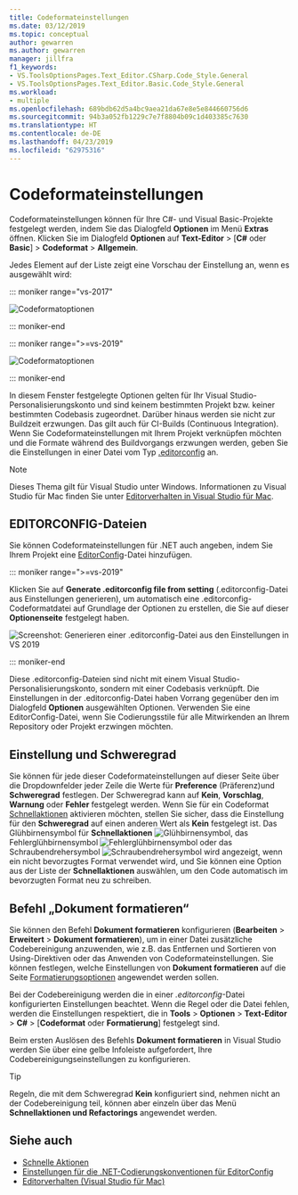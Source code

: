```yaml
---
title: Codeformateinstellungen
ms.date: 03/12/2019
ms.topic: conceptual
author: gewarren
ms.author: gewarren
manager: jillfra
f1_keywords:
- VS.ToolsOptionsPages.Text_Editor.CSharp.Code_Style.General
- VS.ToolsOptionsPages.Text_Editor.Basic.Code_Style.General
ms.workload:
- multiple
ms.openlocfilehash: 689bdb62d5a4bc9aea21da67e8e5e844660756d6
ms.sourcegitcommit: 94b3a052fb1229c7e7f8804b09c1d403385c7630
ms.translationtype: HT
ms.contentlocale: de-DE
ms.lasthandoff: 04/23/2019
ms.locfileid: "62975316"
---
```

# <a name="code-style-preferences"></a>Codeformateinstellungen

Codeformateinstellungen können für Ihre C#- und Visual Basic-Projekte festgelegt werden, indem Sie das Dialogfeld **Optionen** im Menü **Extras** öffnen. Klicken Sie im Dialogfeld **Optionen** auf **Text-Editor** > [**C#** oder **Basic**] > **Codeformat** > **Allgemein**.

Jedes Element auf der Liste zeigt eine Vorschau der Einstellung an, wenn es ausgewählt wird:

::: moniker range="vs-2017"

![Codeformatoptionen](media/code-style-quick-actions-dialog.png)

::: moniker-end

::: moniker range=">=vs-2019"

![Codeformatoptionen](media/vs-2019/code-style-quick-actions-dialog.png)

::: moniker-end

In diesem Fenster festgelegte Optionen gelten für Ihr Visual Studio-Personalisierungskonto und sind keinem bestimmten Projekt bzw. keiner bestimmten Codebasis zugeordnet. Darüber hinaus werden sie nicht zur Buildzeit erzwungen. Das gilt auch für CI-Builds (Continuous Integration). Wenn Sie Codeformateinstellungen mit Ihrem Projekt verknüpfen möchten und die Formate während des Buildvorgangs erzwungen werden, geben Sie die Einstellungen in einer Datei vom Typ [.editorconfig](#editorconfig-files) an.

> [!NOTE]
> Dieses Thema gilt für Visual Studio unter Windows. Informationen zu Visual Studio für Mac finden Sie unter [Editorverhalten in Visual Studio für Mac](/visualstudio/mac/editor-behavior).

## <a name="editorconfig-files"></a>EDITORCONFIG-Dateien

Sie können Codeformateinstellungen für .NET auch angeben, indem Sie Ihrem Projekt eine [EditorConfig](../ide/editorconfig-code-style-settings-reference.md)-Datei hinzufügen.

::: moniker range=">=vs-2019"

Klicken Sie auf **Generate .editorconfig file from setting** (.editorconfig-Datei aus Einstellungen generieren), um automatisch eine .editorconfig-Codeformatdatei auf Grundlage der Optionen zu erstellen, die Sie auf dieser **Optionenseite** festgelegt haben.

![Screenshot: Generieren einer .editorconfig-Datei aus den Einstellungen in VS 2019](media/vs-2019/generate-editorconfig-file-small.png)

::: moniker-end

Diese .editorconfig-Dateien sind nicht mit einem Visual Studio-Personalisierungskonto, sondern mit einer Codebasis verknüpft. Die Einstellungen in der .editorconfig-Datei haben Vorrang gegenüber den im Dialogfeld **Optionen** ausgewählten Optionen. Verwenden Sie eine EditorConfig-Datei, wenn Sie Codierungsstile für alle Mitwirkenden an Ihrem Repository oder Projekt erzwingen möchten.

## <a name="preference-and-severity"></a>Einstellung und Schweregrad

Sie können für jede dieser Codeformateinstellungen auf dieser Seite über die Dropdownfelder jeder Zeile die Werte für **Preference** (Präferenz)und **Schweregrad** festlegen. Der Schweregrad kann auf **Kein**, **Vorschlag**, **Warnung** oder **Fehler** festgelegt werden. Wenn Sie für ein Codeformat [Schnellaktionen](../ide/quick-actions.md) aktivieren möchten, stellen Sie sicher, dass die Einstellung für den **Schweregrad** auf einen anderen Wert als **Kein** festgelegt ist. Das Glühbirnensymbol für **Schnellaktionen** ![Glühbirnensymbol](media/light-bulb-dropdown.png), das Fehlerglühbirnensymbol ![Fehlerglühbirnensymbol](media/error-bulb.png) oder das Schraubendrehersymbol ![Schraubendrehersymbol](media/screwdriver.png) wird angezeigt, wenn ein nicht bevorzugtes Format verwendet wird, und Sie können eine Option aus der Liste der **Schnellaktionen** auswählen, um den Code automatisch im bevorzugten Format neu zu schreiben.

## <a name="format-document-command"></a>Befehl „Dokument formatieren“

Sie können den Befehl **Dokument formatieren** konfigurieren (**Bearbeiten** > **Erweitert** > **Dokument formatieren**), um in einer Datei zusätzliche Codebereinigung anzuwenden, wie z.B. das Entfernen und Sortieren von Using-Direktiven oder das Anwenden von Codeformateinstellungen. Sie können festlegen, welche Einstellungen von **Dokument formatieren** auf die Seite [Formatierungsoptionen](reference/options-text-editor-csharp-formatting.md#format-document-settings) angewendet werden sollen.

Bei der Codebereinigung werden die in einer *.editorconfig*-Datei konfigurierten Einstellungen beachtet. Wenn die Regel oder die Datei fehlen, werden die Einstellungen respektiert, die in **Tools** > **Optionen** > **Text-Editor** > **C#** > [**Codeformat** oder **Formatierung**] festgelegt sind.

Beim ersten Auslösen des Befehls **Dokument formatieren** in Visual Studio werden Sie über eine gelbe Infoleiste aufgefordert, Ihre Codebereinigungseinstellungen zu konfigurieren.

> [!TIP]
> Regeln, die mit dem Schweregrad **Kein** konfiguriert sind, nehmen nicht an der Codebereinigung teil, können aber einzeln über das Menü **Schnellaktionen und Refactorings** angewendet werden.

## <a name="see-also"></a>Siehe auch

- [Schnelle Aktionen](../ide/quick-actions.md)
- [Einstellungen für die .NET-Codierungskonventionen für EditorConfig](../ide/editorconfig-code-style-settings-reference.md)
- [Editorverhalten (Visual Studio für Mac)](/visualstudio/mac/editor-behavior)